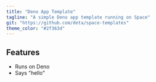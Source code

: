 ```yaml
---
title: "Deno App Template"
tagline: "A simple Deno app template running on Space"
git: "https://github.com/deta/space-templates"
theme_color: "#2f363d"
---
```


## Features

- Runs on Deno
- Says "hello"
